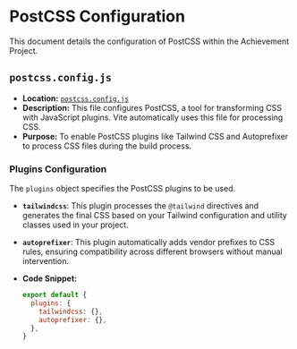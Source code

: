 # PostCSS Configuration

This document details the configuration of PostCSS within the Achievement Project.

## `postcss.config.js`

*   **Location:** [`postcss.config.js`](achievement-project/postcss.config.js)
*   **Description:** This file configures PostCSS, a tool for transforming CSS with JavaScript plugins. Vite automatically uses this file for processing CSS.
*   **Purpose:** To enable PostCSS plugins like Tailwind CSS and Autoprefixer to process CSS files during the build process.

### Plugins Configuration

The `plugins` object specifies the PostCSS plugins to be used.

*   **`tailwindcss`**: This plugin processes the `@tailwind` directives and generates the final CSS based on your Tailwind configuration and utility classes used in your project.
*   **`autoprefixer`**: This plugin automatically adds vendor prefixes to CSS rules, ensuring compatibility across different browsers without manual intervention.

*   **Code Snippet:**
    ```javascript
    export default {
      plugins: {
        tailwindcss: {},
        autoprefixer: {},
      },
    }